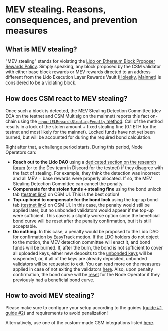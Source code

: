 # MEV stealing. Reasons, consequences, and prevention measures

## What is MEV stealing?

"MEV stealing" stands for violating the [Lido on Ethereum Block Proposer Rewards Policy](https://snapshot.org/#/lido-snapshot.eth/proposal/0x7ac2431dc0eddcad4a02ba220a19f451ab6b064a0eaef961ed386dc573722a7f). Simply speaking, any block proposed by the CSM validator with either base block rewards or MEV rewards directed to an address different from the Lido Execution Layer Rewards Vault ([Holesky](/deployed-contracts/holesky.md), [Mainnet](/deployed-contracts/index.md)) is considered to be a violating block.

## How does CSM react to MEV stealing?

Once such a block is detected, the MEV Stealing Detection Committee (dev EOA on the testnet and CSM Multisig on the mainnet) reports this fact on-chain using the [`reportELRewardsStealingPenalty` method](https://github.com/lidofinance/community-staking-module/blob/main/docs/src/src/CSModule.sol/contract.CSModule.md#reportelrewardsstealingpenalty). Call of the method results in a lock of the stolen amount + fixed stealing fine (0.1 ETH for the testnet and most likely for the mainnet). Locked funds have not yet been burned, but will be accounted for during the required bond calculation.

Right after that, a challenge period starts. During this period, Node Operators can:

- **Reach out to the Lido DAO** using a [dedicated section on the research forum](https://research.lido.fi/c/csm-support/21) (or to the Dev team in Discord for the testnet) if they disagree with the fact of stealing. For example, they think the detection was incorrect and all MEV + base rewards were properly allocated. If so, the MEV Stealing Detection Committee can cancel the penalty.
- **Compensate for the stolen funds + stealing fine** using the bond unlock tab ([testnet link](https://csm.testnet.fi/bond/unlock)) on CSM UI. This is the best option!
- **Top-up bond to compensate for the bond lock** using the top-up bond tab ([testnet link](https://csm.testnet.fi/bond/add)) on CSM UI. In this case, the penalty would still be applied later, but no unbonded validators would appear if the top-up were sufficient. This case is a slightly worse option since the beneficial bond curve will be reset after the penalty confirmation, but it is still acceptable.
- **Do nothing.** In this case, a penalty would be proposed to the Lido DAO for confirmation by EasyTrack motion. If the LDO holders do not object to the motion, the MEV detection committee will enact it, and bond funds will be burned. If, after the burn, the bond is not sufficient to cover all uploaded keys, either new deposits to the [unbonded keys](/staking-modules/csm/join-csm#unbonded-validators) will be suspended, or, if all of the keys are already deposited, unbonded validators will be requested to exit. You can read more on the measures applied in case of not exiting the validators [here](/staking-modules/csm/validator-exits#protocol-initiated-exits). Also, upon penalty confirmation, the bond curve will be [reset](/staking-modules/csm/penalties.md#benefits-reset) for the Node Operator if they previously had a beneficial bond curve.

## How to avoid MEV stealing?

Please make sure to configure your setup according to the guides ([guide #1](https://operatorportal.lido.fi/modules/community-staking-module), [guide #2](https://dvt-homestaker.stakesaurus.com/bonded-validators-setup/lido-csm)) and requirements to avoid penalization!

Alternatively, use one of the custom-made CSM integrations listed [here](https://operatorportal.lido.fi/modules/community-staking-module).
